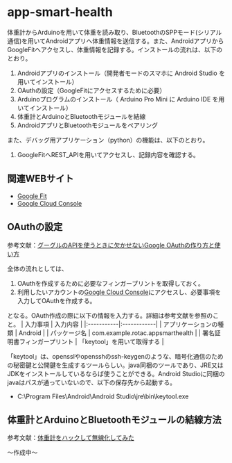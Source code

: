 # app-smart-health

体重計からArduinoを用いて体重を読み取り、BluetoothのSPPモード(シリアル通信)を用いてAndroidアプリへ体重情報を送信する。また、AndroidアプリからGoogleFitへアクセスし、体重情報を記録する。インストールの流れは、以下のとおり。

1. Androidアプリのインストール（開発者モードのスマホに Android Studio を用いてインストール）
1. OAuthの設定（GoogleFitにアクセスするために必要）
1. Arduinoプログラムのインストール（ Arduino Pro Mini に Arduino IDE を用いてインストール）
1. 体重計とArduinoとBluetoothモジュールを結線
1. AndroidアプリとBluetoothモジュールをペアリング

また、デバッグ用アプリケーション（python）の機能は、以下のとおり。
1. GoogleFitへREST_APIを用いてアクセスし、記録内容を確認する。

## 関連WEBサイト
* [Google Fit](https://fit.google.com)
* [Google Cloud Console](https://console.cloud.google.com/)

## OAuthの設定
参考文献：[グーグルのAPIを使うときに欠かせないGoogle OAuthの作り方と使い方](http://www.atmarkit.co.jp/ait/articles/1509/15/news017.html)  


全体の流れとしては、
1. OAuthを作成するために必要なフィンガープリントを取得しておく。
1. 利用したいアカウントの[Google Cloud Console](https://console.cloud.google.com/)にアクセスし、必要事項を入力してOAuthを作成する。

となる。OAuth作成の際に以下の情報を入力する。詳細は参考文献を参照のこと。
| 入力事項 | 入力内容 |
|:-----------|:------------|
| アプリケーションの種類 | Android |
| パッケージ名 | com.example.rotac.appsmarthealth |
| 署名証明書フィンガープリント | 「keytool」を用いて取得する |

「keytool」は、opensslやopensshのssh-keygenのような、暗号化通信のための秘密鍵と公開鍵を生成するツールらしい。java同梱のツールであり、JRE又はJDKをインストールしているならば使うことができる。Android Studioに同梱のjavaはパスが通っていないので、以下の保存先から起動する。
* C:\Program Files\Android\Android Studio\jre\bin\keytool.exe

## 体重計とArduinoとBluetoothモジュールの結線方法
参考文献：[体重計をハックして無線化してみた](https://qiita.com/shozaburo/items/8c0aa7ad5c16878bc3c5)  

～作成中～